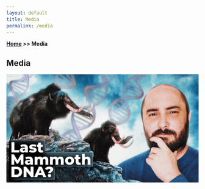 ```yaml
---
layout: default
title: Media
permalink: /media
---
```

**[Home](/) >> Media**

## Media

[![Image 1](/assets/img/thumbnail_lastmammoth.jpg)](/posts/lastmammoth.md)
